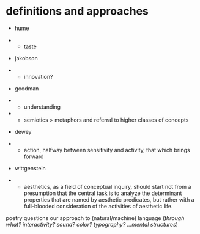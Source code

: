 # definitions and approaches

- hume
- - taste

- jakobson
- - innovation?

- goodman
- - understanding
- - semiotics > metaphors and referral to higher classes of concepts

- dewey
- - action, halfway between sensitivity and activity, that which brings forward

- wittgenstein
- - aesthetics, as a field of conceptual inquiry, should start not from a presumption that the central task is to analyze the determinant properties that are named by aesthetic predicates, but rather with a full-blooded consideration of the activities of aesthetic life.

poetry questions our approach to (natural/machine) language (*through what? interactivity? sound? color? typography? ...mental structures*)
